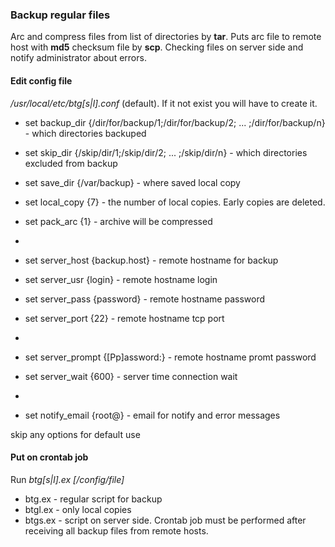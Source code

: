 ### Backup regular files

Arc and compress files from list of directories by <b>tar</b>. Puts arc file to remote host with <b>md5</b> checksum file by <b>scp</b>. Checking files on server side and notify administrator about errors.

#### Edit config file 
<i>/usr/local/etc/btg[s|l].conf</i> (default). If it not exist you will have to create it.

 - set backup_dir {/dir/for/backup/1;/dir/for/backup/2; ... ;/dir/for/backup/n} - which directories backuped
 - set skip_dir {/skip/dir/1;/skip/dir/2; ... ;/skip/dir/n} - which directories excluded from backup
 - set save_dir {/var/backup} - where saved local copy
 - set local_copy {7} - the number of local copies. Early copies are deleted.
 - set pack_arc {1} - archive will be compressed

-
 - set server_host {backup.host} - remote hostname for backup
 - set server_usr {login} - remote hostname login
 - set server_pass {password}  - remote hostname password
 - set server_port {22} - remote hostname tcp port

-
 - set server_prompt {[Pp]assword:} - remote hostname promt password
 - set server_wait {600} - server time connection wait

-
 - set notify_email {root@} - email for notify and error messages

skip any options for default use

#### Put on crontab job 

Run <i>btg[s|l].ex [/config/file]</i>

 - btg.ex - regular script for backup
 - btgl.ex - only local copies
 - btgs.ex - script on server side. Crontab job must be performed after receiving all backup files from remote hosts.

